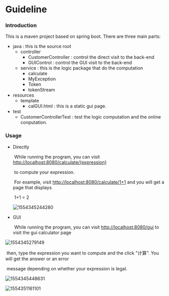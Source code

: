 # Guideline



### Introduction

This is a maven project based on spring boot. There are three main parts:

* java : this is the source root
  * controller
    * CustomerController : control the direct visit to the back-end
    * GUIControl : control the GUI visit to the back-end
  * service : this is the logic package that do the computation
    * calculate
    * MyException
    * Token
    * tokenStream
* resources
  * template
    * calGUI.html : this is a static gui page.
* test
  * CustomerControllerTest : test the logic computation and the online conputation.



### Usage

* Directly

  ​	While running the program, you can visit <http://localhost:8080/calculate/{expression}>

  ​	to compute your expression.

  ​	For example, visit <http://localhost:8080/calculate/1+1> and you will get a page that displays

  ​	1+1 = 2

  ![1554345244280](C:\Users\Administrator\AppData\Roaming\Typora\typora-user-images\1554345244280.png)

* GUI

  ​	While running the program, you can visit <http://localhost:8080/gui> to visit the gui calculator page

![1554345279149](C:\Users\Administrator\AppData\Roaming\Typora\typora-user-images\1554345279149.png)

​		then, type the expression you want to compute and the click "计算". You will get the answer or an error 

​		message depending on whether your expression is legal.

![1554345448631](C:\Users\Administrator\AppData\Roaming\Typora\typora-user-images\1554345448631.png)

![1554351161101](C:\Users\Administrator\AppData\Roaming\Typora\typora-user-images\1554351161101.png)



